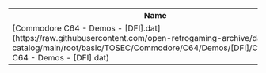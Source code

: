 <table>
<tr><th>Name</th><th>Size</th></tr>
<tr><td>
[Commodore C64 - Demos - [DFI].dat](https://raw.githubusercontent.com/open-retrogaming-archive/dat-catalog/main/root/basic/TOSEC/Commodore/C64/Demos/[DFI]/Commodore C64 - Demos - [DFI].dat)
</td><td>1939</td></tr>
</table>
